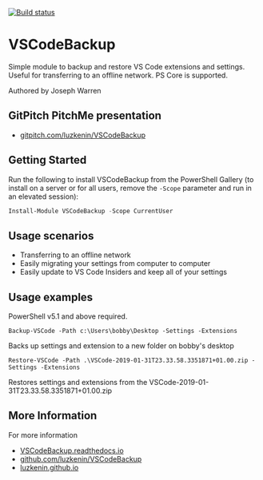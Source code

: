 [![Build status](https://ci.appveyor.com/api/projects/status/pmxqbaxof9xnl78x?svg=true)](https://ci.appveyor.com/project/luzkenin/VSCodeBackup)
# VSCodeBackup

Simple module to backup and restore VS Code extensions and settings. Useful for transferring to an offline network. PS Core is supported.

Authored by Joseph Warren

## GitPitch PitchMe presentation

* [gitpitch.com/luzkenin/VSCodeBackup](https://gitpitch.com/luzkenin/VSCodeBackup)

## Getting Started

Run the following to install VSCodeBackup from the PowerShell Gallery (to install on a server or for all users, remove the `-Scope` parameter and run in an elevated session):

```powershell
Install-Module VSCodeBackup -Scope CurrentUser
```

## Usage scenarios

- Transferring to an offline network
- Easily migrating your settings from computer to computer
- Easily update to VS Code Insiders and keep all of your settings

## Usage examples

PowerShell v5.1 and above required.

`Backup-VSCode -Path c:\Users\bobby\Desktop -Settings -Extensions`

Backs up settings and extension to a new folder on bobby's desktop

`Restore-VSCode -Path .\VSCode-2019-01-31T23.33.58.3351871+01.00.zip -Settings -Extensions`

Restores settings and extensions from the VSCode-2019-01-31T23.33.58.3351871+01.00.zip

## More Information

For more information

* [VSCodeBackup.readthedocs.io](http://VSCodeBackup.readthedocs.io)
* [github.com/luzkenin/VSCodeBackup](https://github.com/luzkenin/VSCodeBackup)
* [luzkenin.github.io](https://luzkenin.github.io)
